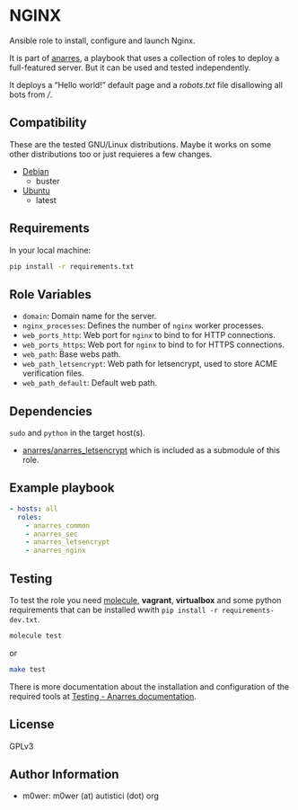# NGINX

Ansible role to install, configure and launch Nginx.

It is part of [anarres](https://github.com/anarres-org/anarres), a playbook that
uses a collection of roles to deploy a full-featured server. But it can be used
and tested independently.

It deploys a “Hello world!” default page and a *robots.txt* file disallowing
all bots from */*.

## Compatibility

These are the tested GNU/Linux distributions. Maybe it works on some other
distributions too or just requieres a few changes.

* [Debian](https://www.debian.org/)
  * buster
* [Ubuntu](https://ubuntu.com/)
  * latest

## Requirements

In your local machine:

```bash
pip install -r requirements.txt
```

## Role Variables

* `domain`: Domain name for the server.
* `nginx_processes`: Defines the number of `nginx` worker processes.
* `web_ports_http`: Web port for `nginx` to bind to for HTTP connections.
* `web_ports_https`: Web port for `nginx` to bind to for HTTPS connections.
* `web_path`: Base webs path.
* `web_path_letsencrypt`: Web path for letsencrypt, used to store ACME
   verification files.
* `web_path_default`: Default web path.

## Dependencies

`sudo` and `python` in the target host(s).

* [anarres/anarres_letsencrypt](https://github.com/anarres-org/letsencrypt_request)
  which is included as a submodule of this role.

## Example playbook

```yaml
- hosts: all
  roles:
    - anarres_common
    - anarres_sec
    - anarres_letsencrypt
    - anarres_nginx
```

## Testing

To test the role you need [molecule](http://molecule.readthedocs.io/en/latest/),
**vagrant**, **virtualbox** and some python requirements that can be installed wwith
`pip install -r requirements-dev.txt`.

```bash
molecule test
```

or

```bash
make test
```

There is more documentation about the installation and configuration of the
required tools at
[Testing - Anarres documentation](https://anarres-org.github.io/anarres/testing/).

## License

GPLv3

## Author Information

* m0wer: m0wer (at) autistici (dot) org
